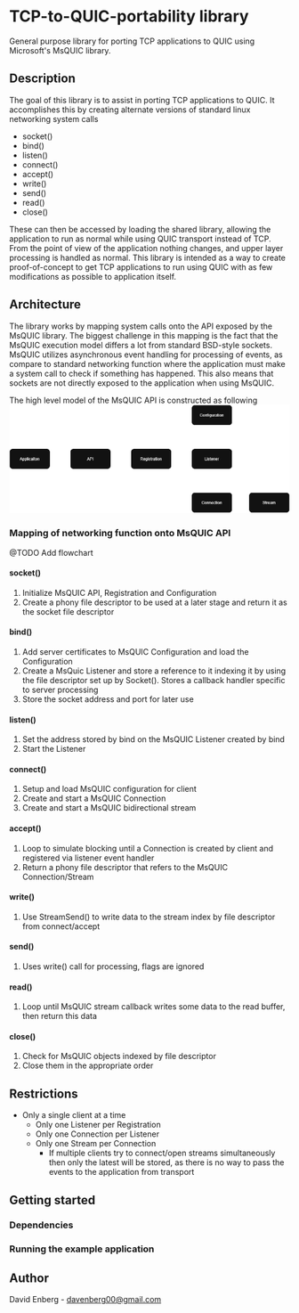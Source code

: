 # TCP-to-QUIC-portability library

General purpose library for porting TCP applications to QUIC using Microsoft's
MsQUIC library.

## Description

The goal of this library is to assist in porting TCP applications to QUIC. It
accomplishes this by creating alternate versions of standard linux networking
system calls
- socket()
- bind()
- listen()
- connect()
- accept()
- write()
- send()
- read()
- close()

These can then be accessed by loading the shared library, allowing the
application to run as normal while using QUIC transport instead of TCP. From the
point of view of the application nothing changes, and upper layer processing is
handled as normal. This library is intended as a way to create proof-of-concept
to get TCP applications to run using QUIC with as few modifications as possible
to application itself.

## Architecture

The library works by mapping system calls onto the API exposed by the MsQUIC
library. The biggest challenge in this mapping is the fact that the MsQUIC
execution model differs a lot from standard BSD-style sockets. MsQUIC utilizes
asynchronous event handling for processing of events, as compare to standard
networking function where the application must make a system call to check if
something has happened. This also means that sockets are not directly exposed
to the application when using MsQUIC.

The high level model of the MsQUIC API is constructed as following
![MsQUIC-architecture](images/MsQUIC-Architecture.png)

### Mapping of networking function onto MsQUIC API

@TODO Add flowchart

#### socket()
1. Initialize MsQUIC API, Registration and Configuration
2. Create a phony file descriptor to be used at a later stage and return it as the socket file descriptor

#### bind()
1. Add server certificates to MsQUIC Configuration and load the Configuration
2. Create a MsQuic Listener and store a reference to it indexing it by using the file descriptor set up by Socket(). Stores a callback handler specific to server processing
3. Store the socket address and port for later use

#### listen()
1. Set the address stored by bind on the MsQUIC Listener created by bind
2. Start the Listener

#### connect()

1. Setup and load MsQUIC configuration for client
2. Create and start a MsQUIC Connection
3. Create and start a MsQUIC bidirectional stream

#### accept()

1. Loop to simulate blocking until a Connection is created by client and registered via listener event handler
2. Return a phony file descriptor that refers to the MsQUIC Connection/Stream

#### write()

1. Use StreamSend() to write data to the stream index by file descriptor from connect/accept 

#### send()

1. Uses write() call for processing, flags are ignored

#### read()
1. Loop until MsQUIC stream callback writes some data to the read buffer, then return this data

#### close()
1. Check for MsQUIC objects indexed by file descriptor
2. Close them in the appropriate order

## Restrictions
- Only a single client at a time
    - Only one Listener per Registration
    - Only one Connection per Listener
    - Only one Stream per Connection
        - If multiple clients try to connect/open streams simultaneously then only the latest will be stored, as there is no way to pass the events to the application from transport

## Getting started

### Dependencies

### Running the example application

## Author

David Enberg -  davenberg00@gmail.com